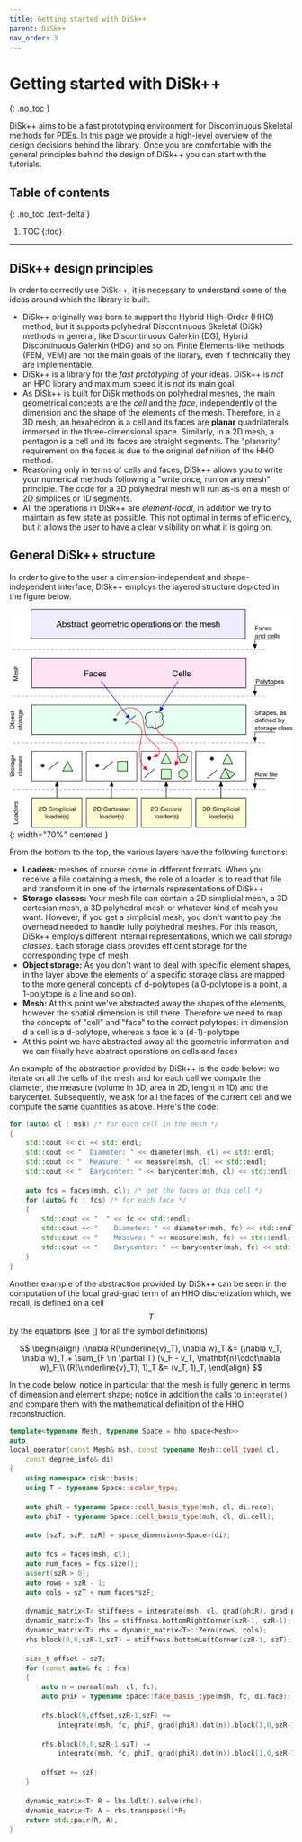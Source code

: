 ```yaml
---
title: Getting started with DiSk++
parent: DiSk++
nav_order: 3
---
```



# Getting started with DiSk++
{: .no_toc }

DiSk++ aims to be a fast prototyping environment for Discontinuous Skeletal methods for PDEs. In this page we provide a high-level overview of the design decisions behind the library. Once you are comfortable with the general principles behind the design of DiSk++ you can start with the tutorials. 

## Table of contents
{: .no_toc .text-delta }

1. TOC
{:toc}

---

## DiSk++ design principles

In order to correctly use DiSk++, it is necessary to understand some of the ideas around which the library is built.

 * DiSk++ originally was born to support the Hybrid High-Order (HHO) method, but it supports polyhedral Discontinuous Skeletal (DiSk) methods in general, like Discontinuous Galerkin (DG), Hybrid Discontinuous Galerkin (HDG) and so on. Finite Elements-like methods (FEM, VEM) are not the main goals of the library, even if technically they are implementable.
 * DiSk++ is a library for the _fast prototyping_ of your ideas. DiSk++ is _not_ an HPC library and maximum speed it is _not_ its main goal.
 * As DiSk++ is built for DiSk methods on polyhedral meshes, the main geometrical concepts are the _cell_ and the _face_, independently of the dimension and the shape of the elements of the mesh. Therefore, in a 3D mesh, an hexahedron is a cell and its faces are **planar** quadrilaterals immersed in the three-dimensional space. Similarly, in a 2D mesh, a pentagon is a cell and its faces are straight segments. The "planarity" requirement on the faces is due to the original definition of the HHO method.
 * Reasoning only in terms of cells and faces, DiSk++ allows you to write your numerical methods following a "write once, run on any mesh" principle. The code for a 3D polyhedral mesh will run as-is on a mesh of 2D simplices or 1D segments.
 * All the operations in DiSk++ are _element-local_, in addition we try to maintain as few state as possible. This not optimal in terms of efficiency, but it allows the user to have a clear visibility on what it is going on.

## General DiSk++ structure

In order to give to the user a dimension-independent and shape-independent interface, DiSk++ employs the layered structure depicted in the figure below.

![DiSk++ layered architecture](/assets/layers.png){: width="70%" centered }

From the bottom to the top, the various layers have the following functions:

 * **Loaders:** meshes of course come in different formats. When you receive a file containing a mesh, the role of a loader is to read that file and transform it in one of the internals representations of DiSk++
 * **Storage classes:** Your mesh file can contain a 2D simplicial mesh, a 3D cartesian mesh, a 3D polyhedral mesh or whatever kind of mesh you want. However, if you get a simplicial mesh, you don't want to pay the overhead needed to handle fully polyhedral meshes. For this reason, DiSk++ employs different internal representations, which we call _storage classes_. Each storage class provides efficent storage for the corresponding type of mesh.
 * **Object storage:** As you don't want to deal with specific element shapes, in the layer above the elements of a specific storage class are mapped to the more general concepts of d-polytopes (a 0-polytope is a point, a 1-polytope is a line and so on).
 * **Mesh:** At this point we've abstracted away the shapes of the elements, however the spatial dimension is still there. Therefore we need to map the concepts of "cell" and "face" to the correct polytopes: in dimension d a cell is a d-polytope, whereas a face is a (d-1)-polytope
 * At this point we have abstracted away all the geometric information and we can finally have abstract operations on cells and faces

An example of the abstraction provided by DiSk++ is the code below: we iterate on all the cells of the mesh and for each cell we compute the diameter, the measure (volume in 3D, area in 2D, lenght in 1D) and the barycenter. Subsequently, we ask for all the faces of the current cell and we compute the same quantities as above. Here's the code:

```cpp
for (auto& cl : msh) /* for each cell in the mesh */
{
    std::cout << cl << std::endl;
    std::cout << "  Diameter: " << diameter(msh, cl) << std::endl;
    std::cout << "  Measure: " << measure(msh, cl) << std::endl;
    std::cout << "  Barycenter: " << barycenter(msh, cl) << std::endl;
    
    auto fcs = faces(msh, cl); /* get the faces of this cell */
    for (auto& fc : fcs) /* for each face */
    {
        std::cout << "  " << fc << std::endl;
        std::cout << "    Diameter: " << diameter(msh, fc) << std::endl;
        std::cout << "    Measure: " << measure(msh, fc) << std::endl;
        std::cout << "    Barycenter: " << barycenter(msh, fc) << std::endl;
    }
}

```

Another example of the abstraction provided by DiSk++ can be seen in the computation of the local grad-grad term of an HHO discretization which, we recall, is defined on a cell $$T$$ by the equations (see [] for all the symbol definitions)

$$
\begin{align}
(\nabla R(\underline{v}_T), \nabla w)_T &= (\nabla v_T, \nabla w)_T + \sum_{F \in \partial T} (v_F - v_T, \mathbf{n}\cdot\nabla w)_F,\\
(R(\underline{v}_T), 1)_T &= (v_T, 1)_T,
\end{align}
$$

In the code below, notice in particular that the mesh is fully generic in terms of dimension and element shape; notice in addition the calls to `integrate()` and compare them with the mathematical definition of the HHO reconstruction.

```cpp
template<typename Mesh, typename Space = hho_space<Mesh>>
auto
local_operator(const Mesh& msh, const typename Mesh::cell_type& cl,
    const degree_info& di)
{
    using namespace disk::basis;
    using T = typename Space::scalar_type;

    auto phiR = typename Space::cell_basis_type(msh, cl, di.reco);
    auto phiT = typename Space::cell_basis_type(msh, cl, di.cell);

    auto [szT, szF, szR] = space_dimensions<Space>(di);

    auto fcs = faces(msh, cl);
    auto num_faces = fcs.size();
    assert(szR > 0);
    auto rows = szR - 1;
    auto cols = szT + num_faces*szF;

    dynamic_matrix<T> stiffness = integrate(msh, cl, grad(phiR), grad(phiR));
    dynamic_matrix<T> lhs = stiffness.bottomRightCorner(szR-1, szR-1);
    dynamic_matrix<T> rhs = dynamic_matrix<T>::Zero(rows, cols);
    rhs.block(0,0,szR-1,szT) = stiffness.bottomLeftCorner(szR-1, szT);

    size_t offset = szT;
    for (const auto& fc : fcs)
    {
        auto n = normal(msh, cl, fc);
        auto phiF = typename Space::face_basis_type(msh, fc, di.face);

        rhs.block(0,offset,szR-1,szF) += 
            integrate(msh, fc, phiF, grad(phiR).dot(n)).block(1,0,szR-1,szF);

        rhs.block(0,0,szR-1,szT) -=
            integrate(msh, fc, phiT, grad(phiR).dot(n)).block(1,0,szR-1,szT);

        offset += szF;
    }

    dynamic_matrix<T> R = lhs.ldlt().solve(rhs);
    dynamic_matrix<T> A = rhs.transpose()*R;
    return std::pair(R, A);
}
```
